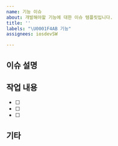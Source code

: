 ```yaml
---
name: 기능 이슈
about: 개발해야할 기능에 대한 이슈 템플릿입니다.
title: ''
labels: "\U0001F4AB 기능"
assignees: iosdevSW

---
```


## 이슈 설명

## 작업 내용
- [ ]
- [ ]
- [ ]

## 기타
